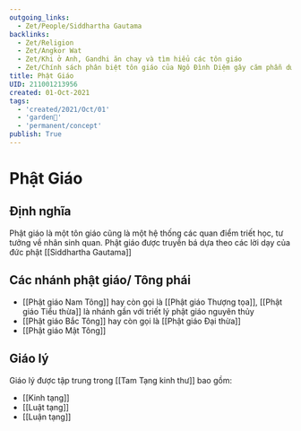```yaml
---
outgoing_links:
  - Zet/People/Siddhartha Gautama
backlinks:
  - Zet/Religion
  - Zet/Angkor Wat
  - Zet/Khi ở Anh, Gandhi ăn chay và tìm hiểu các tôn giáo
  - Zet/Chính sách phân biệt tôn giáo của Ngô Đình Diệm gây căm phẫn dư luận
title: Phật Giáo
UID: 211001213956
created: 01-Oct-2021
tags:
  - 'created/2021/Oct/01'
  - 'garden🏡'
  - 'permanent/concept'
publish: True
---
```

# Phật Giáo
	
## Định nghĩa
Phật giáo là một tôn giáo cũng là một hệ thống các quan điểm triết học, tư tưởng về nhân sinh quan. Phật giáo được truyền bá dựa theo các lời dạy của đức phật [[Siddhartha Gautama]]

## Các nhánh phật giáo/ Tông phái
- [[Phật giáo Nam Tông]] hay còn gọi là [[Phật giáo Thượng tọa]], [[Phật giáo Tiểu thừa]] là nhánh gần với triết lý phật giáo nguyên thủy
- [[Phật giáo Bắc Tông]] hay còn gọi là [[Phật giáo Đại thừa]]
- [[Phật giáo Mật Tông]]

## Giáo lý

Giáo lý được tập trung trong [[Tam Tạng kinh thư]] bao gồm:

- [[Kinh tạng]]
- [[Luật tạng]]
- [[Luận tạng]]